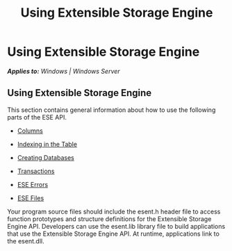 ﻿---
title: Using Extensible Storage Engine
TOCTitle: Using Extensible Storage Engine
ms:assetid: d0249519-4c7c-49c1-9c80-b3cae2537d61
ms:mtpsurl: https://msdn.microsoft.com/en-us/library/Gg294096(v=EXCHG.10)
ms:contentKeyID: 32765711
ms.date: 04/11/2016
mtps_version: v=EXCHG.10
---

# Using Extensible Storage Engine


_**Applies to:** Windows | Windows Server_

## Using Extensible Storage Engine

This section contains general information about how to use the following parts of the ESE API.

  - [Columns](gg294073\(v=exchg.10\).md)

  - [Indexing in the Table](gg294106\(v=exchg.10\).md)

  - [Creating Databases](gg294100\(v=exchg.10\).md)

  - [Transactions](gg269197\(v=exchg.10\).md)

  - [ESE Errors](gg269184\(v=exchg.10\).md)

  - [ESE Files](gg294069\(v=exchg.10\).md)

Your program source files should include the esent.h header file to access function prototypes and structure definitions for the Extensible Storage Engine API. Developers can use the esent.lib library file to build applications that use the Extensible Storage Engine API. At runtime, applications link to the esent.dll.

